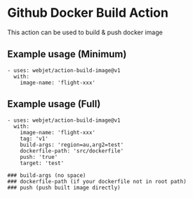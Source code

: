 # Github Docker Build Action

This action can be used to build & push docker image

## Example usage (Minimum)

```
- uses: webjet/action-build-image@v1
  with:
    image-name: 'flight-xxx'

```

## Example usage (Full)
```
- uses: webjet/action-build-image@v1
  with:
    image-name: 'flight-xxx'
    tag: 'v1'
    build-args: 'region=au,arg2=test'
    dockerfile-path: 'src/dockerfile'
    push: 'true'
    target: 'test'

### build-args (no space)
### dockerfile-path (if your dockerfile not in root path)
### push (push built image directly)
```